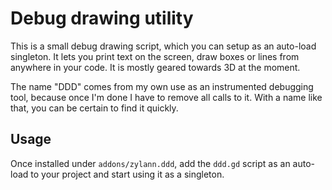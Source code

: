 Debug drawing utility
==========================

This is a small debug drawing script, which you can setup as an auto-load singleton. It lets you print text on the screen, draw boxes or lines from anywhere in your code. It is mostly geared towards 3D at the moment.

The name "DDD" comes from my own use as an instrumented debugging tool, because once I'm done I have to remove all calls to it. With a name like that, you can be certain to find it quickly.


Usage
-------

Once installed under `addons/zylann.ddd`, add the `ddd.gd` script as an auto-load to your project and start using it as a singleton.

